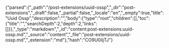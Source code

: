 {"parsed":{"_path":"/post-extensions/uuid-ossp","_dir":"post-extensions","_draft":false,"_partial":false,"_locale":"en","_empty":true,"title":"Uuid Ossp","description":"","body":{"type":"root","children":[],"toc":{"title":"","searchDepth":2,"depth":2,"links":[]}},"_type":"markdown","_id":"content:post-extensions:uuid-ossp.md","_source":"content","_file":"post-extensions/uuid-ossp.md","_extension":"md"},"hash":"CO9U0iljTJ"}